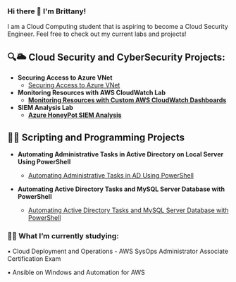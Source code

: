 ### Hi there 👋 I'm Brittany! 

I am a Cloud Computing student that is aspiring to become a Cloud Security Engineer. Feel free to check out my current labs and projects! 


<h2>🔍🌥️ Cloud Security and CyberSecurity Projects:</h2>

- <b>Securing Access to Azure VNet</b>
  - [Securing Access to Azure VNet](https://github.com/brireyn/Azure-VNet)
- <b>Monitoring Resources with AWS CloudWatch Lab</b>
  - <b>[Monitoring Resources with Custom AWS CloudWatch Dashboards](https://github.com/brireyn/Monitor-Resources--AWS) </b>
- <b>SIEM Analysis Lab</b>
  - <b>[Azure HoneyPot SIEM Analysis](https://github.com/brireyn/SIEM-Analysis-Lab) </b>


<h2>👩‍💻 Scripting and Programming Projects</h2>

- <b>Automating Administrative Tasks in Active Directory on Local Server Using PowerShell</b>
  -  [Automating Administrative Tasks in AD Using PowerShell](https://github.com/brireyn/AD-Automation-Lab)

- <b> Automating Active Directory Tasks and MySQL Server Database with PowerShell</b>
  - [Automating Active Directory Tasks and MySQL Server Database with PowerShell](https://github.com/brireyn/-Automating-AD-with-MySQL-Server-DB)

 



<h3>🐱‍💻 What I’m currently studying:</h3>

  • Cloud Deployment and Operations - AWS SysOps Administrator Associate Certification Exam 
  
  • Ansible on Windows and Automation for AWS 
  
 
  
